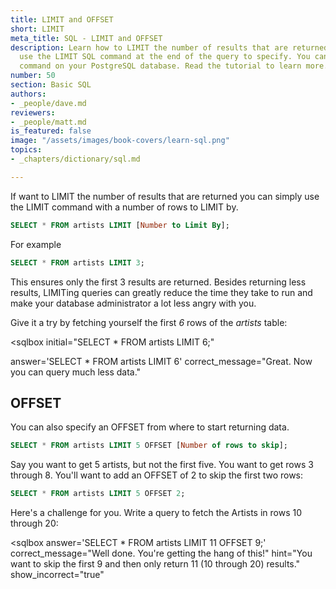```yaml
---
title: LIMIT and OFFSET
short: LIMIT
meta_title: SQL - LIMIT and OFFSET
description: Learn how to LIMIT the number of results that are returned you can simply
  use the LIMIT SQL command at the end of the query to specify. You can use the LIMIT
  command on your PostgreSQL database. Read the tutorial to learn more.
number: 50
section: Basic SQL
authors:
- _people/dave.md
reviewers:
- _people/matt.md
is_featured: false
image: "/assets/images/book-covers/learn-sql.png"
topics:
- _chapters/dictionary/sql.md

---
```

If want to LIMIT the number of results that are returned you can simply use the LIMIT command with a number of rows to LIMIT by.

```sql
SELECT * FROM artists LIMIT [Number to Limit By];
```

For example

```sql
SELECT * FROM artists LIMIT 3;
```

This ensures only the first 3 results are returned. Besides returning less results, LIMITing queries can greatly reduce the time they take to run and make your database administrator a lot less angry with you.  

Give it a try by fetching yourself the first _6_ rows of the _artists_ table:

<sqlbox initial="SELECT * FROM artists LIMIT 6;"

answer='SELECT * FROM artists LIMIT 6'
correct_message="Great. Now you can query much less data."

> </sqlbox>

## OFFSET

You can also specify an OFFSET from where to start returning data.

```sql
SELECT * FROM artists LIMIT 5 OFFSET [Number of rows to skip];
```

Say you want to get 5 artists, but not the first five. You want to get rows 3 through 8.  You'll want to add an OFFSET of 2 to skip the first two rows:

```sql
SELECT * FROM artists LIMIT 5 OFFSET 2;
```

Here's a challenge for you.  Write a query to fetch the Artists in rows 10 through 20:

<sqlbox
answer='SELECT * FROM artists LIMIT 11 OFFSET 9;'
correct_message="Well done.  You're getting the hang of this!"
hint="You want to skip the first 9 and then only return 11 (10 through 20) results."
show_incorrect="true"

> </sqlbox>